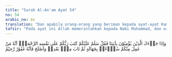 ```yaml
---
title: "Surah Al-An'am Ayat 54"
no: 54
arabic_no: ٥٤
translation: "Dan apabila orang-orang yang beriman kepada ayat-ayat Kami datang kepadamu, maka katakanlah, “Salamun ‘alaikum  (selamat sejahtera untuk kamu).” Tuhanmu telah menetapkan sifat kasih sayang pada diri-Nya, (yaitu) barang-siapa berbuat kejahatan di antara kamu karena kebodohan, kemudian dia bertobat setelah itu dan memperbaiki diri, maka Dia Maha Pengampun, Maha Penyayang."
tafsir: "Pada ayat ini Allah memerintahkan kepada Nabi Muhammad, dan orang-orang beriman agar mengucapkan \"salam\" kepada orang-orang beriman yang mereka temui, atau bila berpisah antara satu dengan yang lain. Ucapan salam itu adakalanya \"salamun 'alaikum\" adakalanya \"assalamu'alaikum\" atau \"assalamu'alaikum warahmatullah wabarakatuh\", dan ditindaklanjuti dengan memelihara kedamaian.\n\nPerkataan \"salam\" berarti \"selamat\", \"sejahtera\" atau \"damai\". \"As-Salam\" ialah salah satu dari nama-nama Allah, yang berarti bahwa Allah selamat dari sifat-sifat yang tidak layak baginya, seperti sifat lemah, miskin, baharu, mati dan sebagainya.\n\nUcapan \"salam\" yang diperintahkan Allah agar orang-orang mukmin mengucapkannya dalam ayat ini, mengandung pengertian bahwa Allah menyatakan kepada orang-orang yang telah masuk Islam, mereka telah selamat dan sejahtera dengan masuk Islam itu, karena dosa-dosa mereka telah diampuni, jiwa dan darah mereka telah dipelihara oleh kaum Muslimin, dan mereka telah mengikuti petunjuk yang membawa mereka kepada kebahagiaan hidup di dunia dan di akhirat. Oleh karena itu, sesama muslim tidak boleh berkelahi, apalagi bermusuhan.\n\nSebagian ahli tafsir berpendapat bahwa yang dimaksud dengan \"salam\" dalam ayat ini ialah \"salam\" yang harus diucapkan Rasulullah saw, kepada orang-orang mukmin yang dianggap rendah dan miskin oleh orang-orang Quraisy, yang datang kepada Rasulullah saw, di waktu beliau sedang berbicara dengan pembesar-pembesar Quraisy. Janganlah mereka diusir, sehingga menyakitkan hatinya. Sekalipun mereka miskin tetapi kedudukan mereka lebih tinggi di sisi Allah, karena itu ucapkanlah kepada mereka kata-kata yang baik atau suruhlah mereka menunggu sampai pembicaraan dengan pembesar-pembesar Quraisy itu selesai. Menurut golongan ini bahwa pendapat mereka sesuai dengan sebab ayat diturunkan.\n\nKepada orang-orang yang masuk Islam, Allah menjanjikan akan melimpahkan rahmat-Nya kepada mereka, sebagai suatu kemurahan daripada-Nya.\n\nDi antara rahmat yang dilimpahkan Allah ialah tidak dihukumnya orang-orang yang:\n\n1. Berbuat maksiat dengan tidak mengetahui bahwa perbuatan itu adalah perbuatan maksiat.\n\n2. Mengerjakan larangan karena tidak sadar, lantaran sangat marah atau karena dorongan hawa nafsu. Kemudian mereka bertobat, dan menyesal atas perbuatan itu, mereka berjanji tidak akan mengulangi lagi, serta mengadakan perbaikan dengan mengerjakan perbuatan-perbuatan baik, dan mengikis habis pengaruh pekerjaan buruk itu dalam hatinya, hingga hati dan jiwanya bersih, dan dirinya bertambah dekat kepada Allah.\n\nDari ayat ini dapat diambil suatu dasar dalam menetapkan hukuman bahwa hal-hal yang dapat menghapuskan, mengurangi atau meringankan hukuman seseorang yang akan atau telah diputuskan hukumannya, yaitu:\n\n1. Kesalahan yang diperbuatnya dilakukan tanpa disadari, atau perbuatan itu dilakukan tanpa kemauan dan ikhtiarnya.\n\n2. Tindakan atau tingkah lakunya menunjukkan bahwa ia telah berjanji dalam hatinya tidak akan mengulangi perbuatan itu, ia telah menyesal karena mengerjakan kejahatan tersebut, serta melakukan perbuatan-perbuatan baik."
---
```

وَاِذَا جَاۤءَكَ الَّذِيْنَ يُؤْمِنُوْنَ بِاٰيٰتِنَا فَقُلْ سَلٰمٌ عَلَيْكُمْ كَتَبَ رَبُّكُمْ عَلٰى نَفْسِهِ الرَّحْمَةَۙ اَنَّهٗ مَنْ عَمِلَ مِنْكُمْ سُوْۤءًاۢ بِجَهَالَةٍ ثُمَّ تَابَ مِنْۢ بَعْدِهٖ وَاَصْلَحَ فَاَنَّهٗ غَفُوْرٌ رَّحِيْمٌ  